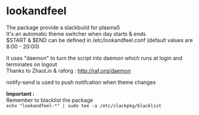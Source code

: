 # lookandfeel


The package provide a slackbuild for plasma5  
It's an automatic theme switcher when day starts & ends  
$START & $END can be defined in /etc/lookandfeel.conf (default values are 8:00 - 20:00)

It uses "daemon" to turn the script into daemon
which runs at login and terminates on logout  
Thanks to ZhaoLin & raforg : http://raf.org/daemon

notify-send is used to push notifcation when theme changes

**Important :**  
Remember to blacklist the package  
``echo "lookandfeel-*" | sudo tee -a /etc/slackpkg/blacklist``

